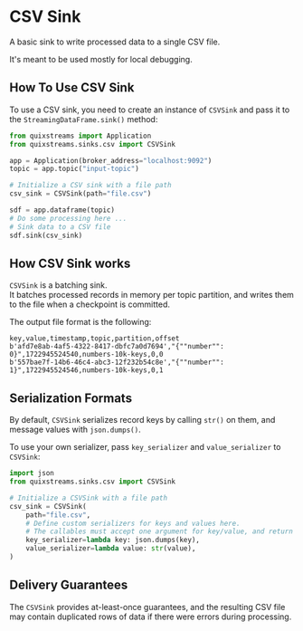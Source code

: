 # CSV Sink

A basic sink to write processed data to a single CSV file.

It's meant to be used mostly for local debugging.

## How To Use CSV Sink

To use a CSV sink, you need to create an instance of `CSVSink` and pass 
it to the `StreamingDataFrame.sink()` method:

```python
from quixstreams import Application
from quixstreams.sinks.csv import CSVSink

app = Application(broker_address="localhost:9092")
topic = app.topic("input-topic")

# Initialize a CSV sink with a file path 
csv_sink = CSVSink(path="file.csv")

sdf = app.dataframe(topic)
# Do some processing here ...
# Sink data to a CSV file
sdf.sink(csv_sink)
```

## How CSV Sink works
`CSVSink` is a batching sink.  
It batches processed records in memory per topic partition, and writes them to the file when a checkpoint is committed.  

The output file format is the following:
```
key,value,timestamp,topic,partition,offset
b'afd7e8ab-4af5-4322-8417-dbfc7a0d7694',"{""number"": 0}",1722945524540,numbers-10k-keys,0,0
b'557bae7f-14b6-46c4-abc3-12f232b54c8e',"{""number"": 1}",1722945524546,numbers-10k-keys,0,1
```
## Serialization Formats
By default, `CSVSink` serializes record keys by calling `str()` on them, and message values with `json.dumps()`.

To use your own serializer, pass `key_serializer` and `value_serializer` to `CSVSink`:

```python
import json
from quixstreams.sinks.csv import CSVSink

# Initialize a CSVSink with a file path 
csv_sink = CSVSink(
    path="file.csv",
    # Define custom serializers for keys and values here.
    # The callables must accept one argument for key/value, and return a string
    key_serializer=lambda key: json.dumps(key),
    value_serializer=lambda value: str(value), 
)
```

## Delivery Guarantees
The `CSVSink` provides at-least-once guarantees, and the resulting CSV file may contain duplicated rows of data if there were errors during processing.
